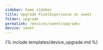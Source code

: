```yaml
---
sidebar: home_sidebar
title: Upgrade PixelExperience on sweet
folder: upgrade
permalink: /devices/sweet/upgrade/
device: sweet
---
```

{% include templates/device_upgrade.md %}
